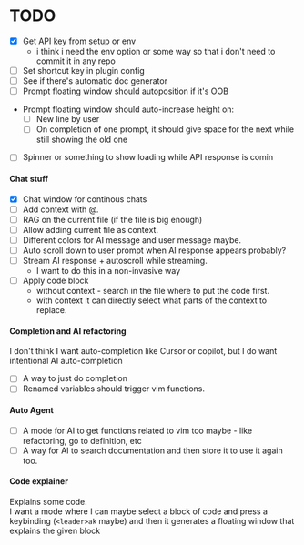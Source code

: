 
# TODO

- [x] Get API key from setup or env
    - i think i need the env option or some way so that i don't need to commit it in any repo
- [ ] Set shortcut key in plugin config
- [ ] See if there's automatic doc generator
- [ ] Prompt floating window should autoposition if it's OOB
- Prompt floating window should auto-increase height on:
    - [ ] New line by user
    - [ ] On completion of one prompt, it should give space for the next while still showing the old one
- [ ] Spinner or something to show loading while API response is comin

#### Chat stuff

- [x] Chat window for continous chats
- [ ] Add context with @<some code symbol>.
- [ ] RAG on the current file (if the file is big enough)
- [ ] Allow adding current file as context.
- [ ] Different colors for AI message and user message maybe.
- [ ] Auto scroll down to user prompt when AI response appears probably?
- [ ] Stream AI response + autoscroll while streaming.
    - I want to do this in a non-invasive way
- [ ] Apply code block
    - without context - search in the file where to put the code first.
    - with context it can directly select what parts of the context to replace.


#### Completion and AI refactoring

I don't think I want auto-completion like Cursor or copilot, but I do want intentional AI auto-completion

- [ ] A way to just do completion
- [ ] Renamed variables should trigger vim functions.

#### Auto Agent

- [ ] A mode for AI to get functions related to vim too maybe - like refactoring, go to definition, etc
- [ ] A way for AI to search documentation and then store it to use it again too.

#### Code explainer

Explains some code.  
I want a mode where I can maybe select a block of code and press a keybinding (`<leader>ak` maybe) 
and then it generates a floating window that explains the given block

